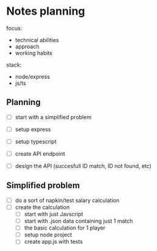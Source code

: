 # Notes planning

focus:
- technical abilities
- approach
- working habits

stack:
- node/express
- js/ts


## Planning

- [ ] start with a simplified problem
- [ ] setup express
- [ ] setup typescript
- [ ] create API endpoint
- [ ] design the API (succesfull ID match, ID not found, etc)


## Simplified problem

- [ ] do a sort of napkin/test salary calculation
- [ ] create the calculation
    - [ ] start with just Javscript
    - [ ] start with .json data containing just 1 match
    - [ ] the basic calculation for 1 player
    - [ ] setup node project
    - [ ] create app.js with tests
